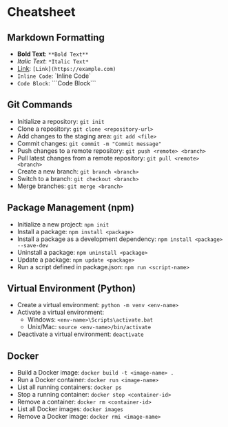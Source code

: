 # Cheatsheet

## Markdown Formatting

- **Bold Text**: `**Bold Text**`
- *Italic Text*: `*Italic Text*`
- [Link](https://example.com): `[Link](https://example.com)`
- `Inline Code`: \`Inline Code\`
- ```Code Block```: \`\`\`Code Block\`\`\`

## Git Commands

- Initialize a repository: `git init`
- Clone a repository: `git clone <repository-url>`
- Add changes to the staging area: `git add <file>`
- Commit changes: `git commit -m "Commit message"`
- Push changes to a remote repository: `git push <remote> <branch>`
- Pull latest changes from a remote repository: `git pull <remote> <branch>`
- Create a new branch: `git branch <branch>`
- Switch to a branch: `git checkout <branch>`
- Merge branches: `git merge <branch>`

## Package Management (npm)

- Initialize a new project: `npm init`
- Install a package: `npm install <package>`
- Install a package as a development dependency: `npm install <package> --save-dev`
- Uninstall a package: `npm uninstall <package>`
- Update a package: `npm update <package>`
- Run a script defined in package.json: `npm run <script-name>`

## Virtual Environment (Python)

- Create a virtual environment: `python -m venv <env-name>`
- Activate a virtual environment:
  - Windows: `<env-name>\Scripts\activate.bat`
  - Unix/Mac: `source <env-name>/bin/activate`
- Deactivate a virtual environment: `deactivate`

## Docker

- Build a Docker image: `docker build -t <image-name> .`
- Run a Docker container: `docker run <image-name>`
- List all running containers: `docker ps`
- Stop a running container: `docker stop <container-id>`
- Remove a container: `docker rm <container-id>`
- List all Docker images: `docker images`
- Remove a Docker image: `docker rmi <image-name>`
